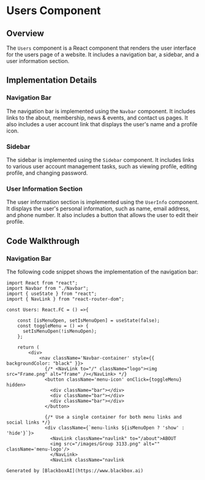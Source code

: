  # Users Component

## Overview
The `Users` component is a React component that renders the user interface for the users page of a website. It includes a navigation bar, a sidebar, and a user information section.

## Implementation Details

### Navigation Bar
The navigation bar is implemented using the `Navbar` component. It includes links to the about, membership, news & events, and contact us pages. It also includes a user account link that displays the user's name and a profile icon.

### Sidebar
The sidebar is implemented using the `Sidebar` component. It includes links to various user account management tasks, such as viewing profile, editing profile, and changing password.

### User Information Section
The user information section is implemented using the `UserInfo` component. It displays the user's personal information, such as name, email address, and phone number. It also includes a button that allows the user to edit their profile.

## Code Walkthrough

### Navigation Bar
The following code snippet shows the implementation of the navigation bar:

```typescriptreact
import React from "react";
import Navbar from "./Navbar";
import { useState } from "react";
import { NavLink } from "react-router-dom";

const Users: React.FC = () =>{

    const [isMenuOpen, setIsMenuOpen] = useState(false);
    const toggleMenu = () => {
      setIsMenuOpen(!isMenuOpen);
    };

    return (
        <div>
            <nav className='Navbar-container' style={{ backgroundColor: "black" }}>
              {/* <NavLink to="/" className="logo"><img src="Frame.png" alt="frame" /></NavLink> */}
              <button className='menu-icon' onClick={toggleMenu} hidden>
                <div className="bar"></div>
                <div className="bar"></div>
                <div className="bar"></div>
              </button>

              {/* Use a single container for both menu links and social links */}
              <div className={`menu-links ${isMenuOpen ? 'show' : 'hide'}`}>
                <NavLink className="navlink" to="/about">ABOUT
                <img src="/images/Group 3133.png" alt="" className='menu-logo'/>
                </NavLink>
                <NavLink className="navlink

Generated by [BlackboxAI](https://www.blackbox.ai)